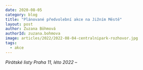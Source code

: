 ```yaml
---
date: 2020-08-05
category: blog
title: "Plánované předvolební akce na Jižním Městě"
layout: post
author: Zuzana Böhmová
authorId: zuzana.bohmova
image: articles/2022/2022-08-04-centralnipark-rozhovor.jpg
tags: 
  - akce
---
```


*Pirátské listy Praha 11, léto 2022* – 

